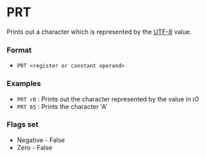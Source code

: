 # PRT

Prints out a character which is represented by the [UTF-8](https://www.w3schools.com/charsets/ref_html_utf8.asp) value.

### Format

* `PRT <register or constant operand>`

### Examples

* `PRT r0` : Prints out the character represented by the value in r0
* `PRT 65` : Prints the character 'A'

### Flags set

* Negative - False
* Zero - False